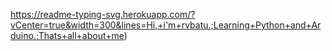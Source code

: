 https://readme-typing-svg.herokuapp.com/?vCenter=true&width=300&lines=Hi,+i'm+rvbatu.;Learning+Python+and+Arduino.;Thats+all+about+me)


